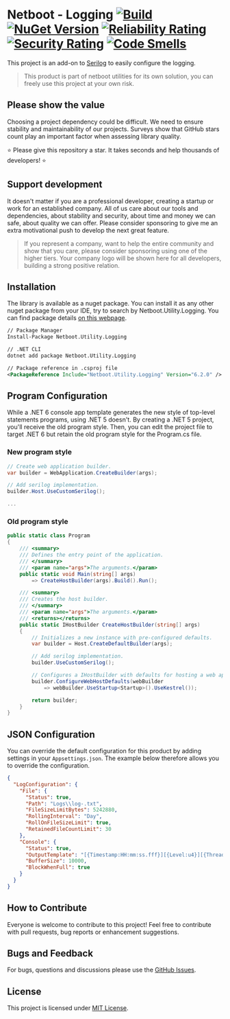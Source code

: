 # Netboot - Logging [![Build](https://github.com/NetbootCommunity/Netboot-Logging/actions/workflows/build.yml/badge.svg)](https://github.com/NetbootCommunity/Netboot-Logging/actions/workflows/build.yml) [![NuGet Version](http://img.shields.io/nuget/v/Netboot.Utility.Logging.svg?style=flat)](https://www.nuget.org/packages/Netboot.Utility.Logging/)  [![Reliability Rating](https://sonarqube.netboot.fr/api/project_badges/measure?project=netboot_logging&metric=reliability_rating)](https://sonarqube.netboot.fr/dashboard?id=netboot_logging) [![Security Rating](https://sonarqube.netboot.fr/api/project_badges/measure?project=netboot_logging&metric=security_rating)](https://sonarqube.netboot.fr/dashboard?id=netboot_logging) [![Code Smells](https://sonarqube.netboot.fr/api/project_badges/measure?project=netboot_logging&metric=code_smells)](https://sonarqube.netboot.fr/dashboard?id=netboot_logging)

This project is an add-on to [Serilog](https://serilog.net) to easily configure the logging.

> This product is part of netboot utilities for its own solution, you can freely use this project at your own risk.

## Please show the value

Choosing a project dependency could be difficult. We need to ensure stability and maintainability of our projects.
Surveys show that GitHub stars count play an important factor when assessing library quality.

⭐ Please give this repository a star. It takes seconds and help thousands of developers! ⭐

## Support development

It doesn't matter if you are a professional developer, creating a startup or work for an established company.
All of us care about our tools and dependencies, about stability and security, about time and money we can safe, about quality we can offer.
Please consider sponsoring to give me an extra motivational push to develop the next great feature.

> If you represent a company, want to help the entire community and show that you care, please consider sponsoring using one of the higher tiers.
Your company logo will be shown here for all developers, building a strong positive relation.

## Installation

The library is available as a nuget package. You can install it as any other nuget package from your IDE, try to search by Netboot.Utility.Logging.
You can find package details [on this webpage](https://www.nuget.org/packages/Netboot.Utility.Logging).

```xml
// Package Manager
Install-Package Netboot.Utility.Logging

// .NET CLI
dotnet add package Netboot.Utility.Logging

// Package reference in .csproj file
<PackageReference Include="Netboot.Utility.Logging" Version="6.2.0" />
```

## Program Configuration

While a .NET 6 console app template generates the new style of top-level statements programs, using .NET 5 doesn't.
By creating a .NET 5 project, you'll receive the old program style.
Then, you can edit the project file to target .NET 6 but retain the old program style for the Program.cs file.

### New program style

```csharp
// Create web application builder.
var builder = WebApplication.CreateBuilder(args);

// Add serilog implementation.
builder.Host.UseCustomSerilog();

...
```

### Old program style

```csharp
public static class Program
{
    /// <summary>
    /// Defines the entry point of the application.
    /// </summary>
    /// <param name="args">The arguments.</param>
    public static void Main(string[] args)
        => CreateHostBuilder(args).Build().Run();

    /// <summary>
    /// Creates the host builder.
    /// </summary>
    /// <param name="args">The arguments.</param>
    /// <returns></returns>
    public static IHostBuilder CreateHostBuilder(string[] args)
    {
        // Initializes a new instance with pre-configured defaults.
        var builder = Host.CreateDefaultBuilder(args);

        // Add serilog implementation.
        builder.UseCustomSerilog();

        // Configures a IHostBuilder with defaults for hosting a web app.
        builder.ConfigureWebHostDefaults(webBuilder
            => webBuilder.UseStartup<Startup>().UseKestrel());

        return builder;
    }
}
```

## JSON Configuration

You can override the default configuration for this product by adding settings in your `Appsettings.json`.
The example below therefore allows you to override the configuration.

```json
{
  "LogConfiguration": {
    "File": {
      "Status": true,
      "Path": "Logs\\log-.txt",
      "FileSizeLimitBytes": 5242880,
      "RollingInterval": "Day",
      "RollOnFileSizeLimit": true,
      "RetainedFileCountLimit": 30
    },
    "Console": {
      "Status": true,
      "OutputTemplate": "[{Timestamp:HH:mm:ss.fff}][{Level:u4}][{ThreadId}][{SourceContext}] {Message}{NewLine}{Exception}",
      "BufferSize": 10000,
      "BlockWhenFull": true
    }
  }
}
```

## How to Contribute

Everyone is welcome to contribute to this project! Feel free to contribute with pull requests, bug reports or enhancement suggestions.

## Bugs and Feedback

For bugs, questions and discussions please use the [GitHub Issues](https://github.com/NetbootCommunity/Netboot-Logging/issues).

## License

This project is licensed under [MIT License](https://github.com/NetbootCommunity/Netboot-Logging/blob/main/LICENSE).
